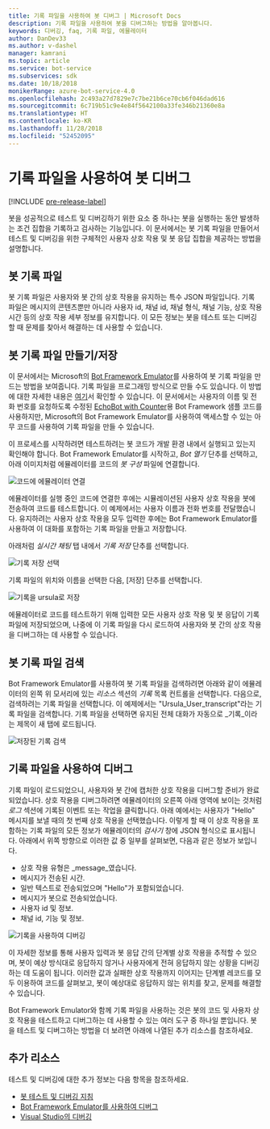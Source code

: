 ```yaml
---
title: 기록 파일을 사용하여 봇 디버그 | Microsoft Docs
description: 기록 파일을 사용하여 봇을 디버그하는 방법을 알아봅니다.
keywords: 디버깅, faq, 기록 파일, 에뮬레이터
author: DanDev33
ms.author: v-dashel
manager: kamrani
ms.topic: article
ms.service: bot-service
ms.subservices: sdk
ms.date: 10/18/2018
monikerRange: azure-bot-service-4.0
ms.openlocfilehash: 2c493a27d7829e7c7be21b6ce70cb6f046dad616
ms.sourcegitcommit: 6c719b51c9e4e84f5642100a33fe346b21360e8a
ms.translationtype: HT
ms.contentlocale: ko-KR
ms.lasthandoff: 11/28/2018
ms.locfileid: "52452095"
---
```

# <a name="debug-your-bot-using-transcript-files"></a>기록 파일을 사용하여 봇 디버그
[!INCLUDE [pre-release-label](../includes/pre-release-label.md)]

봇을 성공적으로 테스트 및 디버깅하기 위한 요소 중 하나는 봇을 실행하는 동안 발생하는 조건 집합을 기록하고 검사하는 기능입니다. 이 문서에서는 봇 기록 파일을 만들어서 테스트 및 디버깅을 위한 구체적인 사용자 상호 작용 및 봇 응답 집합을 제공하는 방법을 설명합니다.

## <a name="the-bot-transcript-file"></a>봇 기록 파일
봇 기록 파일은 사용자와 봇 간의 상호 작용을 유지하는 특수 JSON 파일입니다. 기록 파일은 메시지의 콘텐츠뿐만 아니라 사용자 id, 채널 id, 채널 형식, 채널 기능, 상호 작용 시간 등의 상호 작용 세부 정보를 유지합니다. 이 모든 정보는 봇을 테스트 또는 디버깅할 때 문제를 찾아서 해결하는 데 사용할 수 있습니다. 

## <a name="creatingstoring-a-bot-transcript-file"></a>봇 기록 파일 만들기/저장
이 문서에서는 Microsoft의 [Bot Framework Emulator](https://github.com/Microsoft/BotFramework-Emulator)를 사용하여 봇 기록 파일을 만드는 방법을 보여줍니다. 기록 파일을 프로그래밍 방식으로 만들 수도 있습니다. 이 방법에 대한 자세한 내용은 [여기](./bot-builder-howto-v4-storage.md#blob-transcript-storage)서 확인할 수 있습니다. 이 문서에서는 사용자의 이름 및 전화 번호를 요청하도록 수정된 [EchoBot with Counter](https://aka.ms/EchoBot-With-Counter)용 Bot Framework 샘플 코드를 사용하지만, Microsoft의 Bot Framework Emulator를 사용하여 액세스할 수 있는 아무 코드를 사용하여 기록 파일을 만들 수 있습니다.

이 프로세스를 시작하려면 테스트하려는 봇 코드가 개발 환경 내에서 실행되고 있는지 확인해야 합니다. Bot Framework Emulator를 시작하고, _Bot 열기_ 단추를 선택하고, 아래 이미지처럼 에뮬레이터를 코드의 _봇 구성_ 파일에 연결합니다.

![코드에 에뮬레이터 연결](./media/emulator_open_bot_configuration.png)

에뮬레이터를 실행 중인 코드에 연결한 후에는 시뮬레이션된 사용자 상호 작용을 봇에 전송하여 코드를 테스트합니다. 이 예제에서는 사용자 이름과 전화 번호를 전달했습니다. 유지하려는 사용자 상호 작용을 모두 입력한 후에는 Bot Framework Emulator를 사용하여 이 대화를 포함하는 기록 파일을 만들고 저장합니다. 

아래처럼 _실시간 채팅_ 탭 내에서 _기록 저장_ 단추를 선택합니다. 

![기록 저장 선택](./media/emulator_transcript_save.png)

기록 파일의 위치와 이름을 선택한 다음, [저장] 단추를 선택합니다.

![기록을 ursula로 저장](./media/emulator_transcript_saveas_ursula.png)

에뮬레이터로 코드를 테스트하기 위해 입력한 모든 사용자 상호 작용 및 봇 응답이 기록 파일에 저장되었으며, 나중에 이 기록 파일을 다시 로드하여 사용자와 봇 간의 상호 작용을 디버그하는 데 사용할 수 있습니다.

## <a name="retrieving-a-bot-transcript-file"></a>봇 기록 파일 검색
Bot Framework Emulator를 사용하여 봇 기록 파일을 검색하려면 아래와 같이 에뮬레이터의 왼쪽 위 모서리에 있는 _리소스_ 섹션의 _기록_ 목록 컨트롤을 선택합니다. 다음으로, 검색하려는 기록 파일을 선택합니다. 이 예제에서는 "Ursula_User_transcript"라는 기록 파일을 검색합니다. 기록 파일을 선택하면 유지된 전체 대화가 자동으로 _기록_이라는 제목이 새 탭에 로드됩니다.

![저장된 기록 검색](./media/emulator_transcript_retrieve.png)

## <a name="debug-using-transcript-file"></a>기록 파일을 사용하여 디버그
기록 파일이 로드되었으니, 사용자와 봇 간에 캡처한 상호 작용을 디버그할 준비가 완료되었습니다. 상호 작용을 디버그하려면 에뮬레이터의 오른쪽 아래 영역에 보이는 것처럼 _로그_ 섹션에 기록된 이벤트 또는 작업을 클릭합니다. 아래 예에서는 사용자가 "Hello" 메시지를 보낼 때의 첫 번째 상호 작용을 선택했습니다. 이렇게 할 때 이 상호 작용을 포함하는 기록 파일의 모든 정보가 에뮬레이터의 _검사기_ 창에 JSON 형식으로 표시됩니다. 아래에서 위쪽 방향으로 이러한 값 중 일부를 살펴보면, 다음과 같은 정보가 보입니다.
* 상호 작용 유형은 _message_였습니다.
* 메시지가 전송된 시간.
* 일반 텍스트로 전송되었으며 "Hello"가 포함되었습니다.
* 메시지가 봇으로 전송되었습니다.
* 사용자 id 및 정보.
* 채널 id, 기능 및 정보.

![기록을 사용하여 디버깅](./media/emulator_transcript_debug.png)

이 자세한 정보를 통해 사용자 입력과 봇 응답 간의 단계별 상호 작용을 추적할 수 있으며, 봇이 예상 방식대로 응답하지 않거나 사용자에게 전혀 응답하지 않는 상황을 디버깅하는 데 도움이 됩니다. 이러한 값과 실패한 상호 작용까지 이어지는 단계별 레코드를 모두 이용하여 코드를 살펴보고, 봇이 예상대로 응답하지 않는 위치를 찾고, 문제를 해결할 수 있습니다.

Bot Framework Emulator와 함께 기록 파일을 사용하는 것은 봇의 코드 및 사용자 상호 작용을 테스트하고 디버그하는 데 사용할 수 있는 여러 도구 중 하나일 뿐입니다. 봇을 테스트 및 디버그하는 방법을 더 보려면 아래에 나열된 추가 리소스를 참조하세요.

## <a name="additional-resources"></a>추가 리소스
테스트 및 디버깅에 대한 추가 정보는 다음 항목을 참조하세요.
* [봇 테스트 및 디버깅 지침](./bot-builder-testing-debugging.md)
* [Bot Framework Emulator를 사용하여 디버그](../bot-service-debug-emulator.md)
* [Visual Studio의 디버깅](https://docs.microsoft.com/en-us/visualstudio/debugger/index)


